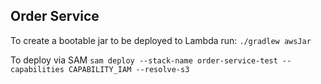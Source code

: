 ## Order Service

To create a bootable jar to be deployed to Lambda run:
`./gradlew awsJar`

To deploy via SAM
`sam deploy --stack-name order-service-test --capabilities CAPABILITY_IAM --resolve-s3`